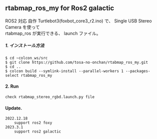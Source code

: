 ## rtabmap_ros_my for Ros2 galactic
    
ROS2 対応 自作 Turtlebot3(foxbot_core3_r2.ino) で、 Single USB Stereo Camera を使って    
rtabmap_ros が実行できる、 launch ファイル。    
    
##### 1. インストール方法    

    $ cd ~colcon_ws/src    
    $ git clone https://github.com/tosa-no-onchan/rtabmap_ros_my.git    
    $ cd ..    
    $ colcon build --symlink-install --parallel-workers 1 --packages-select rtabmap_ros_my    
    
#### 2. Run    

    check rtabmap_stereo_rgbd.launch.py file  

#### Update.    
    
    2022.12.18    
        support ros2 foxy    
    2023.3.1  
        support ros2 galactic  
